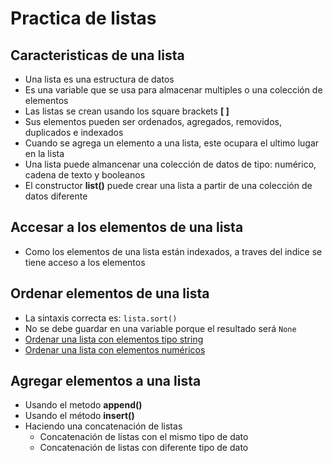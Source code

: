 # Practica de listas

## Caracteristicas de una lista
* Una lista es una estructura de datos
* Es una variable que se usa para almacenar multiples o una colección de elementos
* Las listas se crean usando los square brackets **[ ]**
* Sus elementos pueden ser ordenados, agregados, removidos, duplicados e indexados
* Cuando se agrega un elemento a una lista, este ocupara el ultimo lugar en la lista
* Una lista puede almancenar una colección de datos de tipo: numérico, cadena de texto y booleanos
* El constructor **list()** puede crear una lista a partir de una colección de datos diferente

## Accesar a los elementos de una lista
* Como los elementos de una lista están indexados, a traves del indice se tiene acceso a los elementos

## Ordenar elementos de una lista
* La sintaxis correcta es: ```lista.sort()```
* No se debe guardar en una variable porque el resultado será ```None```
* [Ordenar una lista con elementos tipo string](https://github.com/r3card0/Python-Notes/blob/main/Projects/Python_Basic_Course/group_A.py)
* [Ordenar una lista con elementos numéricos](https://github.com/r3card0/Python-Notes/blob/main/Projects/Python_Basic_Course/sortNumbersList.py)

## Agregar elementos a una lista

* Usando el metodo **append()**
* Usando el método **insert()**
* Haciendo una concatenación de listas
    - Concatenación de listas con el mismo tipo de dato
    - Concatenación de listas con diferente tipo de dato
